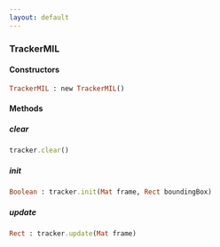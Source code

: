 ```yaml
---
layout: default
---
```


###  TrackerMIL

<a name="constructors"></a>

####  Constructors
``` ruby
TrackerMIL : new TrackerMIL()
```

####  Methods

<a name="clear"></a>

#####  clear
``` ruby
tracker.clear()
```

<a name="init"></a>

#####  init
``` ruby
Boolean : tracker.init(Mat frame, Rect boundingBox)
```

<a name="update"></a>

#####  update
``` ruby
Rect : tracker.update(Mat frame)
```